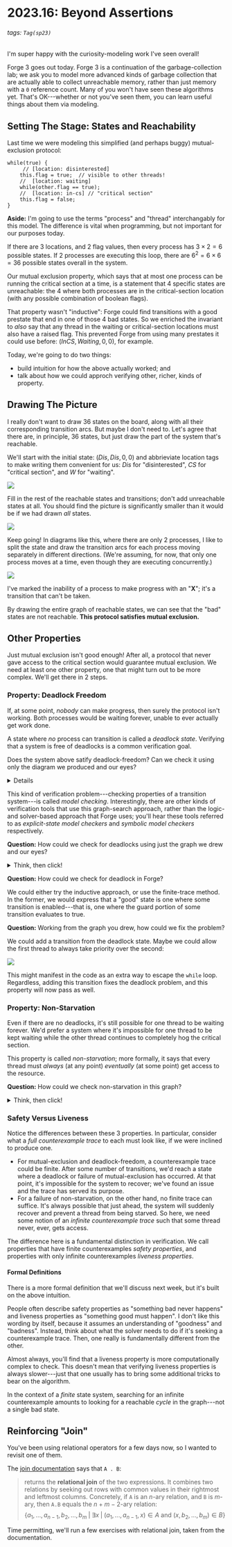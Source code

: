 # 2023.16: Beyond Assertions

###### tags: `Tag(sp23)`

I'm super happy with the curiosity-modeling work I've seen overall! 

Forge 3 goes out today. Forge 3 is a continuation of the garbage-collection lab; we ask you to model more advanced kinds of garbage collection that are actually able to collect unreachable memory, rather than just memory with a `0` reference count. Many of you won't have seen these algorithms yet. That's OK---whether or not you've seen them, you can learn useful things about them via modeling.

## Setting The Stage: States and Reachability

Last time we were modeling this simplified (and perhaps buggy) mutual-exclusion protocol: 

```
while(true) { 
     // [location: disinterested]
    this.flag = true;  // visible to other threads!
    //  [location: waiting]
    while(other.flag == true);    
    //  [location: in-cs] // "critical section"   
    this.flag = false;    
}
```

**Aside:** I'm going to use the terms "process" and "thread" interchangably for this model. The difference is vital when programming, but not important for our purposes today.  

If there are 3 locations, and 2 flag values, then every process has $3 \times 2 = 6$ possible states. If 2 processes are executing this loop, there are $6^2 = 6 \times 6 = 36$ possible states overall in the system. 

Our mutual exclusion property, which says that at most one process can be running the critical section at a time, is a statement that 4 specific states are unreachable: the 4 where both processes are in the critical-section location (with any possible combination of boolean flags).

That property wasn't "inductive": Forge could find transitions with a good prestate that end in one of those 4 bad states. So we enriched the invariant to _also_ say that any thread in the waiting or critical-section locations must also have a raised flag. This prevented Forge from using many prestates it could use before: $(InCS, Waiting, 0, 0)$, for example. 

Today, we're going to do two things:
* build intuition for how the above actually worked; and
* talk about how we could approch verifying other, richer, kinds of property.

## Drawing The Picture

I really don't want to draw 36 states on the board, along with all their corresponding transition arcs. But maybe I don't need to. Let's agree that there are, in principle, 36 states, but just draw the part of the system that's reachable. 

We'll start with the initial state: $(Dis, Dis, 0, 0)$ and abbrieviate location tags to make writing them convenient for us: $Dis$ for "disinterested", $CS$ for "critical section", and $W$ for "waiting".

![](https://i.imgur.com/02KboGA.png)

Fill in the rest of the reachable states and transitions; don't add unreachable states at all. You should find the picture is significantly smaller than it would be if we had drawn _all_ states.

![](https://i.imgur.com/PQraiC7.png)

Keep going! In diagrams like this, where there are only 2 processes, I like to split the state and draw the transition arcs for each process moving separately in different directions. (We're assuming, for now, that only one process moves at a time, even though they are executing concurrently.)

![](https://i.imgur.com/EPMcgrl.png)

I've marked the inability of a process to make progress with an "**X**"; it's a transition that can't be taken.

By drawing the entire graph of reachable states, we can see that the "bad" states are not reachable. **This protocol satisfies mutual exclusion.**

## Other Properties

Just mutual exclusion isn't good enough! After all, a protocol that never gave access to the critical section would guarantee mutual exclusion. We need at least one other property, one that might turn out to be more complex. We'll get there in 2 steps.

### Property: Deadlock Freedom

If, at some point, _nobody_ can make progress, then surely the protocol isn't working. Both processes would be waiting forever, unable to ever actually get work done. 

A state where _no_ process can transition is called a _deadlock state_. Verifying that a system is free of deadlocks is a common verification goal.

Does the system above satify deadlock-freedom? Can we check it using only the diagram we produced and our eyes?

<details>
No. The state $(W, W, 1, 1)$ is reachable, but has no exit transitions: neither thread can make progress. 
    
We can see that by doing a visual depth-first (or breadth-first) search of the sub-system for the reachable states.
</details>

This kind of verification problem---checking properties of a transition system---is called _model checking_. Interestingly, there are other kinds of verification tools that use this graph-search approach, rather than the logic- and solver-based approach that Forge uses; you'll hear these tools referred to as _explicit-state model checkers_ and _symbolic model checkers_ respectively.

**Question:** How could we check for deadlocks using just the graph we drew and our eyes?

<details>
<summary>Think, then click!</summary>
In the same way we looked for a failure of mutual exclusion. We seek a reachable state with _no_ transitions out. 
    
In this case, we find such a state.
</details>

**Question:** How could we check for deadlock in Forge?

We could either try the inductive approach, or use the finite-trace method. In the former, we would express that a "good" state is one where some transition is enabled---that is, one where the guard portion of some transition evaluates to true.

**Question:** Working from the graph you drew, how could we fix the problem?

We could add a transition from the deadlock state. Maybe we could allow the first thread to always take priority over the second:

![](https://i.imgur.com/gyt75Bk.png)

This might manifest in the code as an extra way to escape the `while` loop. Regardless, adding this transition fixes the deadlock problem, and this property will now pass as well.

### Property: Non-Starvation

Even if there are no deadlocks, it's still possible for one thread to be waiting forever. We'd prefer a system where it's impossible for one thread to be kept waiting while the other thread continues to completely hog the critical section.

This property is called _non-starvation_; more formally, it says that every thread must _always_ (at any point) _eventually_ (at some point) get access to the resource.

**Question:** How could we check non-starvation in this graph?

<details>
<summary>Think, then click!</summary>

Not by looking for a single "bad state". That won't suffice. There's something interesting going on, here...

</details>

### Safety Versus Liveness

Notice the differences between these 3 properties. In particular, consider what a _full counterexample trace_ to each must look like, if we were inclined to produce one. 
* For mutual-exclusion and deadlock-freedom, a counterexample trace could be finite. After some number of transitions, we'd reach a state where a deadlock or failure of mutual-exclusion has occurred. At that point, it's impossible for the system to recover; we've found an issue and the trace has served its purpose.
* For a failure of non-starvation, on the other hand, no finite trace can suffice. It's always possible that just ahead, the system will suddenly recover and prevent a thread from being starved. So here, we need some notion of an _infinite counterexample trace_ such that some thread never, ever, gets access.

The difference here is a fundamental distinction in verification. We call properties that have finite counterexamples _safety properties_, and properties with only infinite counterexamples _liveness properties_. 

#### Formal Definitions

There is a more formal definition that we'll discuss next week, but it's built on the above intuition.

People often describe safety properties as "something bad never happens" and liveness properties as "something good must happen". I don't like this wording by itself, because it assumes an understanding of "goodness" and "badness". Instead, think about what the solver needs to do if it's seeking a counterexample trace. Then, one really is fundamentally different from the other.

Almost always, you'll find that a liveness property is more computationally complex to check. This doesn't mean that verifying liveness properties is always slower---just that one usually has to bring some additional tricks to bear on the algorithm.

In the context of a _finite_ state system, searching for an infinite counterexample amounts to looking for a reachable _cycle_ in the graph---not a single bad state.

## Reinforcing "Join"

You've been using relational operators for a few days now, so I wanted to revisit one of them. 

The [join documentation](https://csci1710.github.io/forge-documentation/building-models/constraints/expressions/relational-expressions/relational-expressions.html#-and--relational-join) says that `A . B`:

> returns the **relational join** of the two expressions. It combines two relations by seeking out rows with common values in their rightmost and leftmost columns. Concretely, if `A` is an $n$-ary relation, and `B` is $m$-ary, then `A.B` equals the $n+m-2$-ary relation:
> $$\{a_1, ..., a_{n-1}, b_2, ..., b_m \;| \;\exists x \;|\; (a_1, ..., a_{n-1}, x) \in A \text{ and } (x, b_2, ..., b_m) \in B\}$$

Time permitting, we'll run a few exercises with relational join, taken from the documentation.
